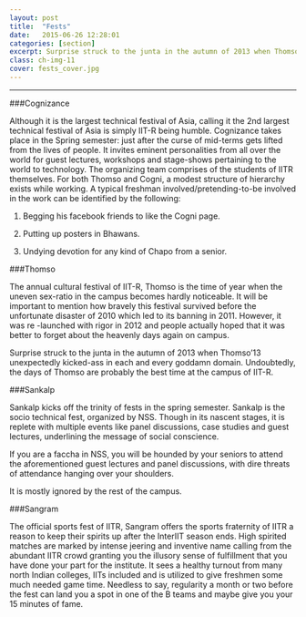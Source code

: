 ```yaml
---
layout: post
title:  "Fests"
date:   2015-06-26 12:28:01
categories: [section]
excerpt: Surprise struck to the junta in the autumn of 2013 when Thomso’13 unexpectedly kicked-ass in each and every goddamn domain. Undoubtedly, the days of Thomso are probably the best time at the campus of IIT-R. 
class: ch-img-11
cover: fests_cover.jpg
--- 	
```

--------------------------------
###Cognizance  

Although it is the largest technical festival of Asia, calling it the 2nd largest technical festival of 
Asia is simply IIT-R being humble. Cognizance takes place in the Spring semester: just after the 
curse of mid-terms gets lifted from the lives of people. It invites eminent personalities from all 
over the world for guest lectures, workshops and stage-shows pertaining to the world to 
technology. The organizing team comprises of the students of IITR themselves. For both 
Thomso and Cogni, a modest structure of hierarchy exists while working. A typical freshman 
involved/pretending-to-be involved in the work can be identified by the following:  

1. Begging his facebook friends to like the Cogni page.   

2. Putting up posters in Bhawans.   

3. Undying devotion for any kind of Chapo from a senior.  

###Thomso  

The annual cultural festival of IIT-R, Thomso is the time of year when the uneven sex-ratio in 
the campus becomes hardly noticeable. It will be important to mention how bravely this festival 
survived before the unfortunate disaster of 2010 which led to its banning in 2011. However, it 
was re -launched with rigor in 2012 and people actually hoped that it was better to forget 
about the heavenly days again on campus.  

Surprise struck to the junta in the autumn of 2013 when Thomso’13 unexpectedly kicked-ass in 
each and every goddamn domain. Undoubtedly, the days of Thomso are probably the best time 
at the campus of IIT-R.  

###Sankalp  

Sankalp kicks off the trinity of fests in the spring semester. Sankalp is the socio technical fest, 
organized by NSS. Though in its nascent stages, it is replete with multiple events like panel 
discussions, case studies and guest lectures, underlining the message of social conscience.  

If you are a faccha in NSS, you will be hounded by your seniors to attend the aforementioned 
guest lectures and panel discussions, with dire threats of attendance hanging over your 
shoulders.  

It is mostly ignored by the rest of the campus.

###Sangram  

The official sports fest of IITR, Sangram offers the sports fraternity of IITR a reason to keep their 
spirits up after the InterIIT season ends. High spirited matches are marked by intense jeering 
and inventive name calling from the abundant IITR crowd granting you the illusory sense of 
fulfillment that you have done your part for the institute. It sees a healthy turnout from many 
north Indian colleges, IITs included and is utilized to give freshmen some much needed game 
time. Needless to say, regularity a month or two before the fest can land you a spot in one of 
the B teams and maybe give you your 15 minutes of fame.
